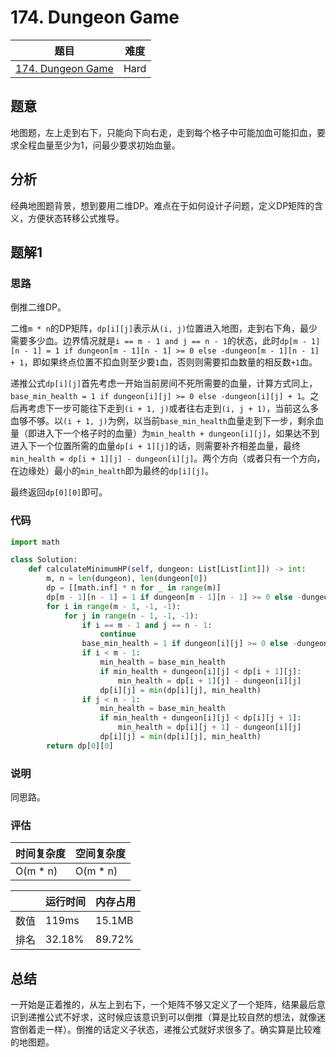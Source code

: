 # 174. Dungeon Game

| 题目 | 难度 |
| ---- | ---- |
| [174. Dungeon Game](https://leetcode.com/problems/dungeon-game/) | Hard |

## 题意

地图题，左上走到右下，只能向下向右走，走到每个格子中可能加血可能扣血，要求全程血量至少为1，问最少要求初始血量。

## 分析

经典地图题背景，想到要用二维DP。难点在于如何设计子问题，定义DP矩阵的含义，方便状态转移公式推导。

## 题解1

### 思路

倒推二维DP。

二维`m * n`的DP矩阵，`dp[i][j]`表示从`(i, j)`位置进入地图，走到右下角，最少需要多少血。边界情况就是`i == m - 1 and j == n - 1`的状态，此时`dp[m - 1][n - 1] = 1 if dungeon[m - 1][n - 1] >= 0 else -dungeon[m - 1][n - 1] + 1`，即如果终点位置不扣血则至少要`1`血，否则则需要扣血数量的相反数`+1`血。

递推公式`dp[i][j]`首先考虑一开始当前房间不死所需要的血量，计算方式同上，`base_min_health = 1 if dungeon[i][j] >= 0 else -dungeon[i][j] + 1`。之后再考虑下一步可能往下走到`(i + 1, j)`或者往右走到`(i, j + 1)`，当前这么多血够不够。以`(i + 1, j)`为例，以当前`base_min_health`血量走到下一步，剩余血量（即进入下一个格子时的血量）为`min_health + dungeon[i][j]`，如果达不到进入下一个位置所需的血量`dp[i + 1][j]`的话，则需要补齐相差血量，最终`min_health = dp[i + 1][j] - dungeon[i][j]`。两个方向（或者只有一个方向，在边缘处）最小的`min_health`即为最终的`dp[i][j]`。

最终返回`dp[0][0]`即可。

### 代码

```python
import math

class Solution:
    def calculateMinimumHP(self, dungeon: List[List[int]]) -> int:
        m, n = len(dungeon), len(dungeon[0])
        dp = [[math.inf] * n for _ in range(m)]
        dp[m - 1][n - 1] = 1 if dungeon[m - 1][n - 1] >= 0 else -dungeon[m - 1][n - 1] + 1
        for i in range(m - 1, -1, -1):
            for j in range(n - 1, -1, -1):
                if i == m - 1 and j == n - 1:
                    continue
                base_min_health = 1 if dungeon[i][j] >= 0 else -dungeon[i][j] + 1
                if i < m - 1:
                    min_health = base_min_health
                    if min_health + dungeon[i][j] < dp[i + 1][j]:
                        min_health = dp[i + 1][j] - dungeon[i][j]
                    dp[i][j] = min(dp[i][j], min_health)
                if j < n - 1:
                    min_health = base_min_health
                    if min_health + dungeon[i][j] < dp[i][j + 1]:
                        min_health = dp[i][j + 1] - dungeon[i][j]
                    dp[i][j] = min(dp[i][j], min_health)
        return dp[0][0]
```

### 说明

同思路。

### 评估

| 时间复杂度 | 空间复杂度 |
| ---- | ---- |
| O(m * n) | O(m * n) |

| | 运行时间 | 内存占用 |
| ---- | ---- | ---- |
| 数值 | 119ms | 15.1MB |
| 排名 | 32.18% | 89.72% |

## 总结

一开始是正着推的，从左上到右下，一个矩阵不够又定义了一个矩阵，结果最后意识到递推公式不好求，这时候应该意识到可以倒推（算是比较自然的想法，就像迷宫倒着走一样）。倒推的话定义子状态，递推公式就好求很多了。确实算是比较难的地图题。
